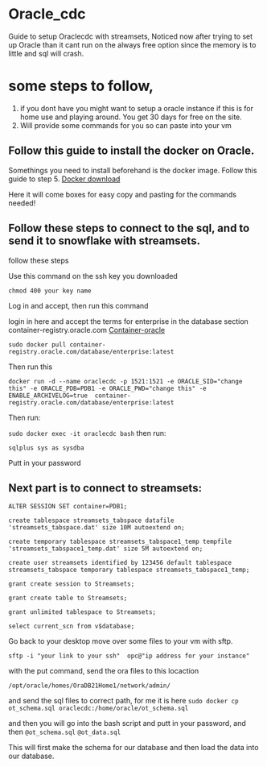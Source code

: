 # Oracle_cdc
Guide to setup Oraclecdc with streamsets,
Noticed now after trying to set up Oracle than it cant run on the always free option since the memory is to little and sql will crash. 

# some steps to follow, 
1. if you dont have you might want to setup a oracle instance if this is for home use and playing around. You get 30 days for free on the site. 
2. Will provide some commands for you so can paste into your vm

## Follow this guide to install the docker on Oracle. 

Somethings you need to install beforehand is the docker image. Follow this guide to step 5. 
[Docker download](https://geekscircuit.com/how-to-install-docker-on-oracle-linux-8-7/)

Here it will come boxes for easy copy and pasting for the commands needed!

## Follow these steps to connect to the sql, and to send it to snowflake with streamsets.
follow these steps 

Use this command on the ssh key you downloaded

`chmod 400 your key name`

Log in and accept, then run this command

login in here and accept the terms for enterprise in the database section container-registry.oracle.com
[Container-oracle](https://container-registry.oracle.com)

`sudo docker pull container-registry.oracle.com/database/enterprise:latest`

Then run this

`docker run -d --name oraclecdc -p 1521:1521 -e ORACLE_SID="change this" -e ORACLE_PDB=PDB1 -e ORACLE_PWD="change this" -e ENABLE_ARCHIVELOG=true  container-registry.oracle.com/database/enterprise:latest`

Then run: 

`sudo docker exec -it oraclecdc bash`
then run:

`sqlplus sys as sysdba`

Putt in your password

## Next part is to connect to streamsets:

`ALTER SESSION SET container=PDB1;`


`create tablespace streamsets_tabspace datafile 'streamsets_tabspace.dat' size 10M autoextend on;` 


`create temporary tablespace streamsets_tabspace1_temp tempfile 'streamsets_tabspace1_temp.dat' size 5M autoextend on;` 


`create user streamsets identified by 123456 default tablespace streamsets_tabspace temporary tablespace streamsets_tabspace1_temp;` 


`grant create session to Streamsets;` 


`grant create table to Streamsets;` 


`grant unlimited tablespace to Streamsets;` 


`select current_scn from v$database;` 


Go back to your desktop move over some files to your vm with sftp.

`sftp -i "your link to your ssh"  opc@"ip address for your instance"`

with the put command, send the ora files to this locaction 

`/opt/oracle/homes/OraDB21Home1/network/admin/`

and send the sql files to correct path, for me it is here 
`sudo docker cp ot_schema.sql oraclecdc:/home/oracle/ot_schema.sql`

and then you will go into the bash script and putt in your password, and then 
`@ot_schema.sql`
`@ot_data.sql`

This will first make the schema for our database and then load the data into our database. 




